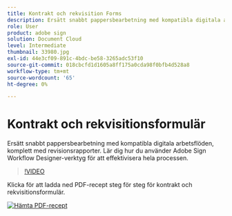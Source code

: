 ```yaml
---
title: Kontrakt och rekvisition Forms
description: Ersätt snabbt pappersbearbetning med kompatibla digitala arbetsflöden, komplett med granskningsrapporter
role: User
product: adobe sign
solution: Document Cloud
level: Intermediate
thumbnail: 33980.jpg
exl-id: 44e3cf09-891c-4bdc-be58-3265adc53f10
source-git-commit: 018cbcfd1d1605a8ff175a0cda98f0bfb4d528a8
workflow-type: tm+mt
source-wordcount: '65'
ht-degree: 0%

---
```


# Kontrakt och rekvisitionsformulär

Ersätt snabbt pappersbearbetning med kompatibla digitala arbetsflöden, komplett med revisionsrapporter. Lär dig hur du använder Adobe Sign Workflow Designer-verktyg för att
effektivisera hela processen.

>[!VIDEO](https://video.tv.adobe.com/v/33980?hidetitle=true)

Klicka för att ladda ned PDF-recept steg för steg för kontrakt och rekvisitionsformulär.

[![Hämta PDF-recept](../assets/acrobat_PDF_96.png)](../assets/adobe-sign_set_up_a_workflow_use_case.pdf)
